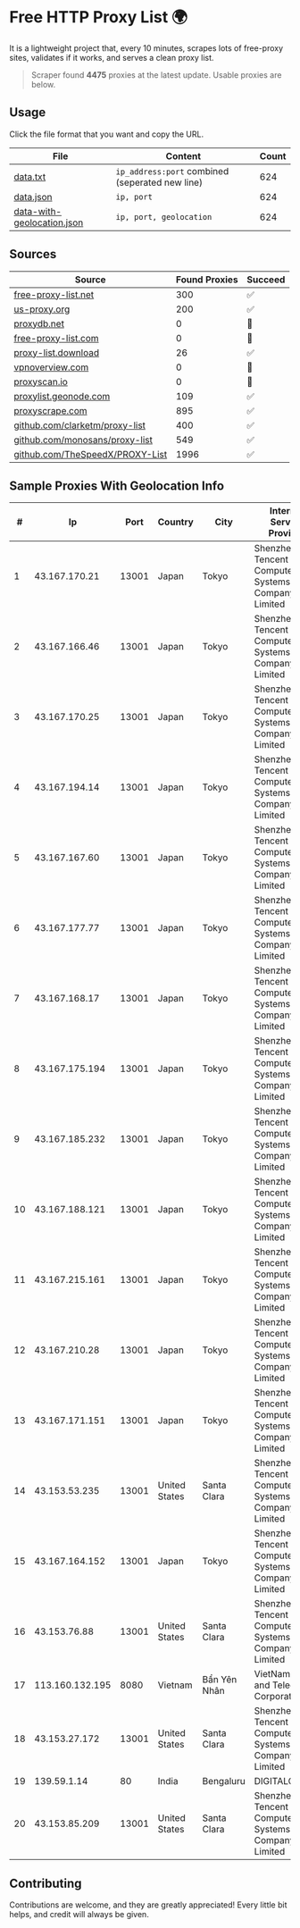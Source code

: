 
# Free HTTP Proxy List 🌍

It is a lightweight project that, every 10 minutes, scrapes lots of free-proxy sites, validates if it works, and serves a clean proxy list.


> Scraper found **4475** proxies at the latest update. Usable proxies are below.

## Usage

Click the file format that you want and copy the URL.


|File|Content|Count|
|----|-------|-----|
|[data.txt](https://raw.githubusercontent.com/themiralay/Proxy-List-World/master/data.txt)|`ip_address:port` combined (seperated new line)|624|
|[data.json](https://raw.githubusercontent.com/themiralay/Proxy-List-World/master/data.json)|`ip, port`|624|
|[data-with-geolocation.json](https://raw.githubusercontent.com/themiralay/Proxy-List-World/master/data-with-geolocation.json)|`ip, port, geolocation`|624|

## Sources

|Source|Found Proxies|Succeed|
|------|-------------|-------|
|[free-proxy-list.net](https://free-proxy-list.net)|300|✅|
|[us-proxy.org](https://www.us-proxy.org)|200|✅|
|[proxydb.net](http://proxydb.net)|0|🚫|
|[free-proxy-list.com](https://free-proxy-list.com/?page=&port=&type%5B%5D=http&type%5B%5D=https&up_time=0&search=Search)|0|🚫|
|[proxy-list.download](https://www.proxy-list.download/HTTP)|26|✅|
|[vpnoverview.com](https://vpnoverview.com/privacy/anonymous-browsing/free-proxy-servers)|0|🚫|
|[proxyscan.io](https://www.proxyscan.io)|0|🚫|
|[proxylist.geonode.com](https://proxylist.geonode.com/api/proxy-list?limit=300&page=1&sort_by=lastChecked&sort_type=desc&protocols=http,https)|109|✅|
|[proxyscrape.com](https://api.proxyscrape.com/v2/?request=displayproxies&protocol=http&timeout=10000&country=all&ssl=all&anonymity=all)|895|✅|
|[github.com/clarketm/proxy-list](https://raw.githubusercontent.com/clarketm/proxy-list/master/proxy-list-raw.txt)|400|✅|
|[github.com/monosans/proxy-list](https://raw.githubusercontent.com/monosans/proxy-list/main/proxies/http.txt)|549|✅|
|[github.com/TheSpeedX/PROXY-List](https://raw.githubusercontent.com/TheSpeedX/PROXY-List/master/http.txt)|1996|✅|


## Sample Proxies With Geolocation Info

|#|Ip|Port|Country|City|Internet Service Provider|
|-|--|----|-------|----|-------------------------|
|1|43.167.170.21|13001|Japan|Tokyo|Shenzhen Tencent Computer Systems Company Limited|
|2|43.167.166.46|13001|Japan|Tokyo|Shenzhen Tencent Computer Systems Company Limited|
|3|43.167.170.25|13001|Japan|Tokyo|Shenzhen Tencent Computer Systems Company Limited|
|4|43.167.194.14|13001|Japan|Tokyo|Shenzhen Tencent Computer Systems Company Limited|
|5|43.167.167.60|13001|Japan|Tokyo|Shenzhen Tencent Computer Systems Company Limited|
|6|43.167.177.77|13001|Japan|Tokyo|Shenzhen Tencent Computer Systems Company Limited|
|7|43.167.168.17|13001|Japan|Tokyo|Shenzhen Tencent Computer Systems Company Limited|
|8|43.167.175.194|13001|Japan|Tokyo|Shenzhen Tencent Computer Systems Company Limited|
|9|43.167.185.232|13001|Japan|Tokyo|Shenzhen Tencent Computer Systems Company Limited|
|10|43.167.188.121|13001|Japan|Tokyo|Shenzhen Tencent Computer Systems Company Limited|
|11|43.167.215.161|13001|Japan|Tokyo|Shenzhen Tencent Computer Systems Company Limited|
|12|43.167.210.28|13001|Japan|Tokyo|Shenzhen Tencent Computer Systems Company Limited|
|13|43.167.171.151|13001|Japan|Tokyo|Shenzhen Tencent Computer Systems Company Limited|
|14|43.153.53.235|13001|United States|Santa Clara|Shenzhen Tencent Computer Systems Company Limited|
|15|43.167.164.152|13001|Japan|Tokyo|Shenzhen Tencent Computer Systems Company Limited|
|16|43.153.76.88|13001|United States|Santa Clara|Shenzhen Tencent Computer Systems Company Limited|
|17|113.160.132.195|8080|Vietnam|Bẩn Yên Nhân|VietNam Post and Telecom Corporation|
|18|43.153.27.172|13001|United States|Santa Clara|Shenzhen Tencent Computer Systems Company Limited|
|19|139.59.1.14|80|India|Bengaluru|DIGITALOCEAN|
|20|43.153.85.209|13001|United States|Santa Clara|Shenzhen Tencent Computer Systems Company Limited|



## Contributing

Contributions are welcome, and they are greatly appreciated! Every
little bit helps, and credit will always be given.

